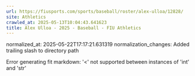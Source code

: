 ```yaml
---
url: https://fiusports.com/sports/baseball/roster/alex-ulloa/12828/
site: Athletics
crawled_at: 2025-05-13T10:04:43.641623
title: Alex Ulloa - 2025 - Baseball - FIU Athletics
---
```

normalized_at: 2025-05-22T17:17:21.631319
normalization_changes: Added trailing slash to directory path

Error generating fit markdown: '<' not supported between instances of 'int' and 'str'